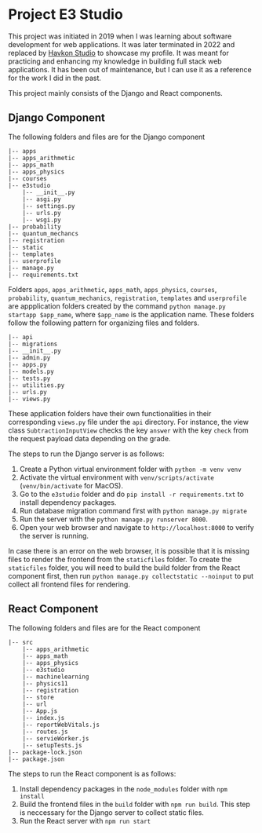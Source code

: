 # Project E3 Studio 

This project was initiated in 2019 when I was learning about software development for web applications.
It was later terminated in 2022 and replaced by [Havkon Studio](www.havkonstudio.com) to showcase my profile. 
It was meant for practicing and enhancing my knowledge in building full stack web applications.
It has been out of maintenance, but I can use it as a reference for the work I did in the past.

This project mainly consists of the Django and React components.

## Django Component

The following folders and files are for the Django component
```
|-- apps
|-- apps_arithmetic
|-- apps_math
|-- apps_physics
|-- courses
|-- e3studio
    |-- __init__.py
    |-- asgi.py
    |-- settings.py
    |-- urls.py
    |-- wsgi.py
|-- probability
|-- quantum_mechancs
|-- registration
|-- static
|-- templates
|-- userprofile
|-- manage.py
|-- requirements.txt
```

Folders `apps`, `apps_arithmetic`, `apps_math`, `apps_physics`, `courses`, `probability`,
`quantum_mechanics`, `registration`, `templates` and `userprofile` are appplication folders
created by the command `python manage.py startapp $app_name`, where `$app_name` is the
application name. These folders follow the following pattern for organizing files and folders.
```
|-- api
|-- migrations
|-- __init__.py
|-- admin.py
|-- apps.py
|-- models.py
|-- tests.py
|-- utilities.py
|-- urls.py
|-- views.py
```

These application folders have their own functionalities in their corresponding `views.py` file under the `api`
directory. For instance, the view class `SubtractionInputView` checks the key `answer` with the key `check` 
from the request payload data depending on the grade. 

The steps to run the Django server is as follows:
1. Create a Python virtual environment folder with `python -m venv venv`
2. Activate the virtual environment with `venv/scripts/activate` (`venv/bin/activate` for MacOS).
3. Go to the `e3studio` folder and do `pip install -r requirements.txt` to install dependency packages.
4. Run database migration command first with `python manage.py migrate`
5. Run the server with the `python manage.py runserver 8000`.
6. Open your web browser and navigate to `http://localhost:8000` to verify the server is running.

In case there is an error on the web browser, it is possible that it is missing files to render the frontend
from the `staticfiles` folder. To create the `staticfiles` folder, you will need to build the build folder
from the React component first, then run `python manage.py collectstatic --noinput` to put collect all 
frontend files for rendering.


## React Component

The following folders and files are for the React component
```
|-- src
    |-- apps_arithmetic
    |-- apps_math
    |-- apps_physics
    |-- e3studio
    |-- machinelearning
    |-- physics11
    |-- registration
    |-- store
    |-- url
    |-- App.js
    |-- index.js
    |-- reportWebVitals.js
    |-- routes.js
    |-- servieWorker.js
    |-- setupTests.js
|-- package-lock.json
|-- package.json
```

The steps to run the React component is as follows:
1. Install dependency packages in the `node_modules` folder with `npm install`
2. Build the frontend files in the `build` folder with `npm run build`. This
step is neccessary for the Django server to collect static files.
3. Run the React server with `npm run start`

